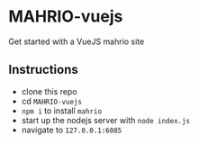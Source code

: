 # MAHRIO-vuejs
Get started with a VueJS mahrio site

## Instructions

* clone this repo
* cd `MAHRIO-vuejs`
* `npm i` to install `mahrio`
* start up the nodejs server with `node index.js`
* navigate to `127.0.0.1:6085`
